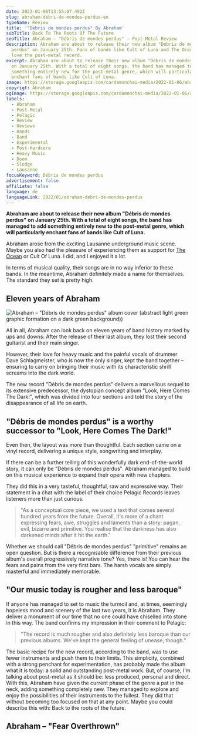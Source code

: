 ```yaml
---
date: 2022-01-06T13:55:07.492Z
slug: abraham-debri-de-mondes-perdus-en
typeName: Review
title: '"Débris de mondes perdus" By Abraham'
subTitle: Back To The Roots Of The Future
seoTitle: Abraham – "Débris de mondes perdus" – Post-Metal Review
description: Abraham are about to release their new album "Débris de mondes
  perdus" on January 25th. Fans of bands like Cult of Luna and The Ocean will
  love the post-metal record.
excerpt: Abraham are about to release their new album "Débris de mondes perdus"
  on January 25th. With a total of eight songs, the band has managed to add
  something entirely new for the post-metal genre, which will particularly
  enchant fans of bands like Cult of Luna.
image: https://storage.googleapis.com/cardamonchai-media/2022-01-06/abraham-jpg-imagine-b8d808_788e09_1024_768/640.webp
copyrigt: Abraham
ogImage: https://storage.googleapis.com/cardamonchai-media/2022-01-06/abraham-fb-png-imagine-a8c808_6e8208_1200_628/640.webp
labels:
  - Abraham
  - Post-Metal
  - Pelagic
  - Review
  - Reviews
  - Bands
  - Band
  - Experimental
  - Post-Hardcore
  - Heavy Music
  - Doom
  - Sludge
  - Lausanne
focusKeyword: Débris de mondes perdus
advertisement: false
affiliate: false
language: de
languageLink: 2022/01/abraham-debri-de-mondes-perdus
---
```

**Abraham are about to release their new album "Débris de mondes perdus" on January 25th. With a total of eight songs, the band has managed to add something entirely new to the post-metal genre, which will particularly enchant fans of bands like Cult of Luna.**

Abraham arose from the exciting Lausanne underground music scene. Maybe you also had the pleasure of experiencing them as support for [The Ocean](/2020/09/the-ocean-robin-staps-interview-en) or Cult Of Luna. I did, and I enjoyed it a lot.

In terms of musical quality, their songs are in no way inferior to these bands. In the meantime, Abraham definitely made a name for themselves. The standard they set is pretty high.

## Eleven years of Abraham

![Abraham – "Débris de mondes perdus" album cover (abstract light green graphic formation on a dark green background))](https://storage.googleapis.com/cardamonchai-media/2022-01-06/cover-abraham-d-bris-de-mondes-perdus-jpg-imagine-181808_242408_1500_1500/640.webp "Abraham – \"Débris de mondes perdus\"")

All in all, Abraham can look back on eleven years of band history marked by ups and downs: After the release of their last album, they lost their second guitarist and their main singer.

However, their love for heavy music and the painful vocals of drummer Dave Schlagmeister, who is now the only singer, kept the band together – ensuring to carry on bringing their music with its characteristic shrill screams into the dark world.

The new record "Débris de mondes perdus" delivers a marvellous sequel to its extensive predecessor, the dystopian concept album "Look, Here Comes The Dark!", which was divided into four sections and told the story of the disappearance of all life on earth. 

## "Débris de mondes perdus" is a worthy successor to "Look, Here Comes The Dark!"

Even then, the layout was more than thoughtful. Each section came on a vinyl record, delivering a unique style, songwriting and interplay.

If there can be a further telling of this wonderfully dark end-of-the-world story, it can only be "Débris de mondes perdus". Abraham managed to build on this musical experience to expand their opera with new chapters.

They did this in a very tasteful, thoughtful, raw and expressive way. Their statement in a chat with the label of their choice Pelagic Records leaves listeners more than just curious:

> "As a conceptual core piece, we used a text that comes several hundred years from the future. Overall, it's more of a chant expressing fears, awe, struggles and laments than a story: pagan, evil, bizarre and primitive. You realise that the darkness has also darkened minds after it hit the earth."

Whether we should call "Débris de mondes perdus" "primitive" remains an open question. But is there a recognisable difference from their previous album's overall progressively narrative tone? Yes, there is! You can hear the fears and pains from the very first bars. The harsh vocals are simply masterful and immediately memorable.

## "Our music today is rougher and less baroque"

If anyone has managed to set to music the turmoil and, at times, seemingly hopeless mood and scenery of the last two years, it is Abraham. They deliver a monument of our time that no one could have chiselled into stone in this way. The band confirms my impression in their comment to Pelagic:

> "The record is much rougher and also definitely less baroque than our previous albums. We've kept the general feeling of unease, though."

The basic recipe for the new record, according to the band, was to use fewer instruments and push them to their limits. This simplicity, combined with a strong penchant for experimentation, has probably made the album what it is today: a solid and outstanding post-metal work. But, of course, I'm talking about post-metal as it should be: less produced, personal and direct. With this, Abraham have given the current phase of the genre a pat in the neck, adding something completely new. They managed to explore and enjoy the possibilities of their instruments to the fullest. They did that without becoming too focused on that at any point. Maybe you could describe this with: Back to the roots of the future.

## Abraham – "Fear Overthrown"

<YouTube id="Ht_j_KbLnCw" />